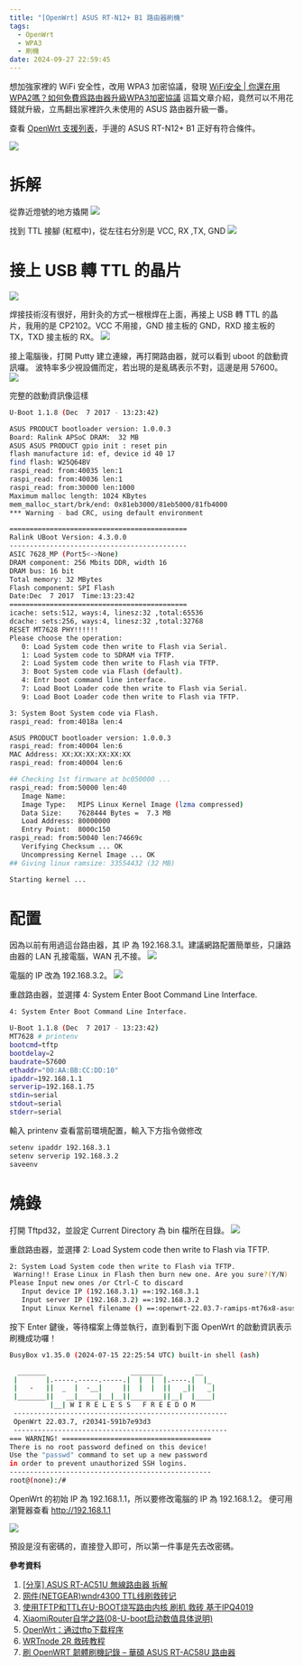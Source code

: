 ```yaml
---
title: "[OpenWrt] ASUS RT-N12+ B1 路由器刷機"
tags:
  - OpenWrt
  - WPA3
  - 刷機
date: 2024-09-27 22:59:45
---
```


想加強家裡的 WiFi 安全性，改用 WPA3 加密協議，發現 [WiFi安全 | 你還在用WPA2嗎？如何免費爲路由器升級WPA3加密協議](https://upsangel.com/security/how-to-free-upgrade-to-wpa3/) 這篇文章介紹，竟然可以不用花錢就升級，立馬翻出家裡許久未使用的 ASUS 路由器升級一番。
<!--more-->

查看 [OpenWrt 支援列表](https://openwrt.org/toh/start)，手邊的 ASUS RT-N12+ B1 正好有符合條件。

![](/assets/asus_router.jpg)

# 拆解

從靠近燈號的地方撬開
![](/assets/asus_router2.jpg)

找到 TTL 接腳 (紅框中)，從左往右分別是 VCC, RX ,TX, GND
![](/assets/asus_router3.jpg)

# 接上 USB 轉 TTL 的晶片

![](/assets/asus_router_ttl.jpg)

焊接技術沒有很好，用針灸的方式一根根焊在上面，再接上 USB 轉 TTL 的晶片，我用的是 CP2102。VCC 不用接，GND 接主板的 GND，RXD 接主板的 TX，TXD 接主板的 RX。
![](/assets/asus_router_ttl2.jpg)

接上電腦後，打開 Putty 建立連線，再打開路由器，就可以看到 uboot 的啟動資訊囉。
波特率多少視設備而定，若出現的是亂碼表示不對，這邊是用 57600。
![](/assets/putty_serial.png)

完整的啟動資訊像這樣
```sh
U-Boot 1.1.8 (Dec  7 2017 - 13:23:42)

ASUS PRODUCT bootloader version: 1.0.0.3
Board: Ralink APSoC DRAM:  32 MB
ASUS ASUS PRODUCT gpio init : reset pin
flash manufacture id: ef, device id 40 17
find flash: W25Q64BV
raspi_read: from:40035 len:1
raspi_read: from:40036 len:1
raspi_read: from:30000 len:1000
Maximum malloc length: 1024 KBytes
mem_malloc_start/brk/end: 0x81eb3000/81eb5000/81fb4000
*** Warning - bad CRC, using default environment

============================================
Ralink UBoot Version: 4.3.0.0
--------------------------------------------
ASIC 7628_MP (Port5<->None)
DRAM component: 256 Mbits DDR, width 16
DRAM bus: 16 bit
Total memory: 32 MBytes
Flash component: SPI Flash
Date:Dec  7 2017  Time:13:23:42
============================================
icache: sets:512, ways:4, linesz:32 ,total:65536
dcache: sets:256, ways:4, linesz:32 ,total:32768
RESET MT7628 PHY!!!!!!
Please choose the operation:
   0: Load System code then write to Flash via Serial.
   1: Load System code to SDRAM via TFTP.
   2: Load System code then write to Flash via TFTP.
   3: Boot System code via Flash (default).
   4: Entr boot command line interface.
   7: Load Boot Loader code then write to Flash via Serial.
   9: Load Boot Loader code then write to Flash via TFTP.                    0

3: System Boot System code via Flash.
raspi_read: from:4018a len:4

ASUS PRODUCT bootloader version: 1.0.0.3
raspi_read: from:40004 len:6
MAC Address: XX:XX:XX:XX:XX:XX
raspi_read: from:40004 len:6

## Checking 1st firmware at bc050000 ...
raspi_read: from:50000 len:40
   Image Name:
   Image Type:   MIPS Linux Kernel Image (lzma compressed)
   Data Size:    7628444 Bytes =  7.3 MB
   Load Address: 80000000
   Entry Point:  8000c150
raspi_read: from:50040 len:74669c
   Verifying Checksum ... OK
   Uncompressing Kernel Image ... OK
## Giving linux ramsize: 33554432 (32 MB)

Starting kernel ...
```

# 配置

因為以前有用過這台路由器，其 IP 為 192.168.3.1。建議網路配置簡單些，只讓路由器的 LAN 孔接電腦，WAN 孔不接。
![](/assets/home_net_lan.png)

電腦的 IP 改為 192.168.3.2。
![](/assets/pc_lan.png)

重啟路由器，並選擇 4: System Enter Boot Command Line Interface.
```sh
4: System Enter Boot Command Line Interface.

U-Boot 1.1.8 (Dec  7 2017 - 13:23:42)
MT7628 # printenv
bootcmd=tftp
bootdelay=2
baudrate=57600
ethaddr="00:AA:BB:CC:DD:10"
ipaddr=192.168.1.1
serverip=192.168.1.75
stdin=serial
stdout=serial
stderr=serial
```

輸入 printenv 查看當前環境配置，輸入下方指令做修改
```sh
setenv ipaddr 192.168.3.1
setenv serverip 192.168.3.2
saveenv
```

# 燒錄

打開 Tftpd32，並設定 Current Directory 為 bin 檔所在目錄。
![](/assets/tftp32.png)

重啟路由器，並選擇 2: Load System code then write to Flash via TFTP.
```sh
2: System Load System code then write to Flash via TFTP.
 Warning!! Erase Linux in Flash then burn new one. Are you sure?(Y/N)
Please Input new ones /or Ctrl-C to discard
   Input device IP (192.168.3.1) ==:192.168.3.1
   Input server IP (192.168.3.2) ==:192.168.3.2
   Input Linux Kernel filename () ==:openwrt-22.03.7-ramips-mt76x8-asus_rt-n11p-b1-squashfs-sysupgrade.bin
```

按下 Enter 鍵後，等待檔案上傳並執行，直到看到下面 OpenWrt 的啟動資訊表示刷機成功囉！

```sh
BusyBox v1.35.0 (2024-07-15 22:25:54 UTC) built-in shell (ash)

  _______                     ________        __
 |       |.-----.-----.-----.|  |  |  |.----.|  |_
 |   -   ||  _  |  -__|     ||  |  |  ||   _||   _|
 |_______||   __|_____|__|__||________||__|  |____|
          |__| W I R E L E S S   F R E E D O M
 -----------------------------------------------------
 OpenWrt 22.03.7, r20341-591b7e93d3
 -----------------------------------------------------
=== WARNING! =====================================
There is no root password defined on this device!
Use the "passwd" command to set up a new password
in order to prevent unauthorized SSH logins.
--------------------------------------------------
root@(none):/#
```

OpenWrt 的初始 IP 為 192.168.1.1，所以要修改電腦的 IP 為 192.168.1.2。
便可用瀏覽器查看 http://192.168.1.1

![](/assets/openwrt_login.png)

預設是沒有密碼的，直接登入即可，所以第一件事是先去改密碼。

**參考資料**

1. [\[分享\] ASUS RT-AC51U 無線路由器 拆解](https://x14006.pixnet.net/blog/post/231291799)
2. [网件(NETGEAR)wndr4300 TTL线刷救砖记](https://www.spirithy.com/2016/09/18/netgear4300-ttl-flash/)
3. [使用TFTP和TTL在U-BOOT烧写路由内核 刷机 救砖 基于IPQ4019](http://www.elelab.net/use-tftpd32-ttl-write-u-boot.html)
4. [XiaomiRouter自学之路(08-U-boot启动数值具体说明)](https://www.openwrt.pro/post-239.html)
5. [OpenWrt：通过tftp下载程序](https://segmentfault.com/a/1190000011763301)
6. [WRTnode 2R 救砖教程](https://ypw.io/WRTnode%202R%20%E6%95%91%E7%A0%96%E6%95%99%E7%A8%8B/)
7. [刷 OpenWRT 韌體刷機記錄 – 華碩 ASUS RT-AC58U 路由器](https://blog.jks.coffee/flashing-openwrt-firmware-asus-rt-ac58u-router/)